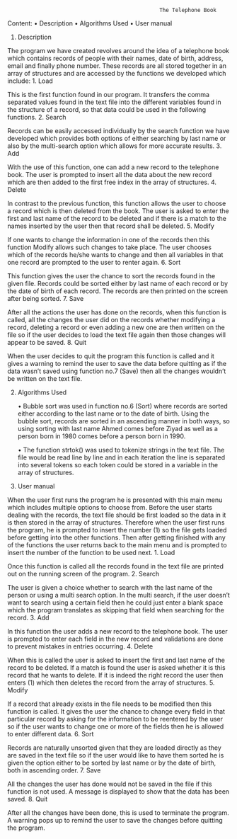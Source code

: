                                                     The Telephone Book
Content:
•	Description
•	Algorithms Used
•	User manual
1. Description

The program we have created revolves around the idea of a telephone book which contains records of people with their names, date of birth, address, email and finally phone number. These records are all stored together in an array of structures and are accessed by the functions we developed which include:
    1.	Load

This is the first function found in our program. It transfers the comma separated values found in the text file into the different variables found in the structure of a record, so that data could be used in the following functions.
    2.	Search

Records can be easily accessed individually by the search function we have developed which provides both options of either searching by last name or also by the multi-search option which allows for more accurate results.
    3.	Add

With the use of this function, one can add a new record to the telephone book. The user is prompted to insert all the data about the new record which are then added to the first free index in the array of structures.
    4.	Delete

In contrast to the previous function, this function allows the user to choose a record which is then deleted from the book. The user is asked to enter the first and last name of the record to be deleted and if there is a match to the names inserted by the user then that record shall be deleted.
    5.	Modify

If one wants to change the information in one of the records then this function Modify allows such changes to take place. The user chooses which of the records he/she wants to change and then all variables in that one record are prompted to the user to renter again.
    6.	Sort

This function gives the user the chance to sort the records found in the given file. Records could be sorted either by last name of each record or by the date of birth of each record. The records are then printed on the screen after being sorted.
    7.	Save
    
After all the actions the user has done on the records, when this function is called, all the changes the user did on the records whether modifying a record, deleting a record or even adding a new one are then written on the file so if the user decides to load the text file again then those changes will appear to be saved.
    8.	Quit

 When the user decides to quit the program this function is called and it gives a warning to remind the user to save the data before quitting as if the data wasn’t saved using function no.7 (Save) then all the changes wouldn’t be written on the text file.


2. Algorithms Used

    •	Bubble sort was used in function no.6 (Sort) where records are sorted either according to the last name or to the date of birth. Using the bubble sort, records are sorted in an ascending manner in both ways, so using sorting with last name Ahmed comes before Ziyad as well as a person born in 1980 comes before a person born in 1990.
   
    •	The function strtok() was used to tokenize strings in the text file. The file would be read line by line and in each iteration the line is separated into several tokens so each token could be stored in a variable in the array of structures.

3. User manual

When the user first runs the program he is presented with this main menu which includes multiple options to choose from.
Before the user starts dealing with the records, the text file should be first loaded so the data in it is then stored in the array of structures. Therefore when the user first runs the program, he is prompted to insert the number (1) so the file gets loaded before getting into the other functions. Then after getting finished with any of the functions the user returns back to the main menu and is prompted to insert the number of the function to be used next.
    1.	Load

Once this function is called all the records found in the text file are printed out on the running screen of the program.
    2.	Search

The user is given a choice whether to search with the last name of the person or using a multi search option. In the multi search, if the user doesn’t want to search using a certain field then he could just enter a blank space which the program translates as skipping that field when searching for the record.
    3.	Add

In this function the user adds a new record to the telephone book. The user is prompted to enter each field in the new record and validations are done to prevent mistakes in entries occurring.
    4.	Delete

When this is called the user is asked to insert the first and last name of the record to be deleted. If a match is found the user is asked whether it is this record that he wants to delete. If it is indeed the right record the user then enters (1) which then deletes the record from the array of structures.
    5.	Modify

If a record that already exists in the file needs to be modified then this function is called. It gives the user the chance to change every field in that particular record by asking for the information to be reentered by the user so if the user wants to change one or more of the fields then he is allowed to enter different data.
    6.	Sort

Records are naturally unsorted given that they are loaded directly as they are saved in the text file so if the user would like to have them sorted he is given the option either to be sorted by last name or by the date of birth, both in ascending order.
    7.	Save

All the changes the user has done would not be saved in the file if this function is not used. A message is displayed to show that the data has been saved. 
    8.	Quit
    
After all the changes have been done, this is used to terminate the program. A warning pops up to remind the user to save the changes before quitting the program. 
